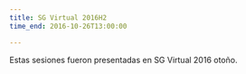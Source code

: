 ```yaml
---
title: SG Virtual 2016H2
time_end: 2016-10-26T13:00:00

---
```


Estas sesiones fueron presentadas en SG Virtual 2016 otoño.
